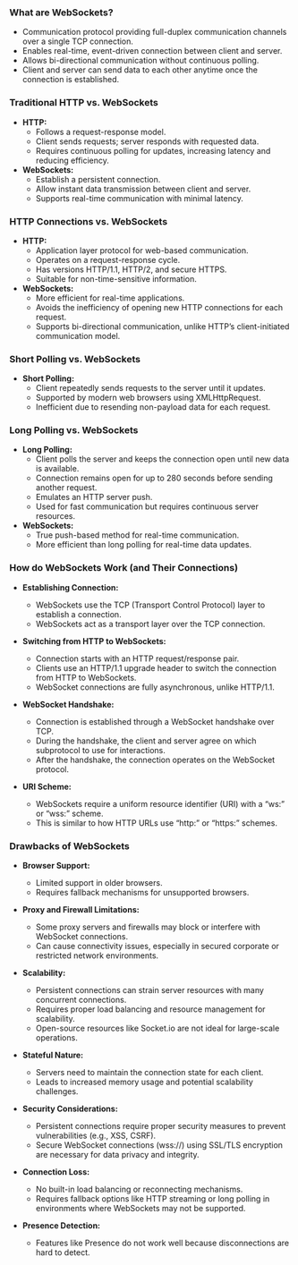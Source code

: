 ### What are WebSockets?
- Communication protocol providing full-duplex communication channels over a single TCP connection.
- Enables real-time, event-driven connection between client and server.
- Allows bi-directional communication without continuous polling.
- Client and server can send data to each other anytime once the connection is established.

### Traditional HTTP vs. WebSockets
- **HTTP:**
  - Follows a request-response model.
  - Client sends requests; server responds with requested data.
  - Requires continuous polling for updates, increasing latency and reducing efficiency.
- **WebSockets:**
  - Establish a persistent connection.
  - Allow instant data transmission between client and server.
  - Supports real-time communication with minimal latency.

### HTTP Connections vs. WebSockets
- **HTTP:**
  - Application layer protocol for web-based communication.
  - Operates on a request-response cycle.
  - Has versions HTTP/1.1, HTTP/2, and secure HTTPS.
  - Suitable for non-time-sensitive information.
- **WebSockets:**
  - More efficient for real-time applications.
  - Avoids the inefficiency of opening new HTTP connections for each request.
  - Supports bi-directional communication, unlike HTTP’s client-initiated communication model.

### Short Polling vs. WebSockets
- **Short Polling:**
  - Client repeatedly sends requests to the server until it updates.
  - Supported by modern web browsers using XMLHttpRequest.
  - Inefficient due to resending non-payload data for each request.

### Long Polling vs. WebSockets
- **Long Polling:**
  - Client polls the server and keeps the connection open until new data is available.
  - Connection remains open for up to 280 seconds before sending another request.
  - Emulates an HTTP server push.
  - Used for fast communication but requires continuous server resources.
- **WebSockets:**
  - True push-based method for real-time communication.
  - More efficient than long polling for real-time data updates.

### How do WebSockets Work (and Their Connections)
- **Establishing Connection:**
  - WebSockets use the TCP (Transport Control Protocol) layer to establish a connection.
  - WebSockets act as a transport layer over the TCP connection.

- **Switching from HTTP to WebSockets:**
  - Connection starts with an HTTP request/response pair.
  - Clients use an HTTP/1.1 upgrade header to switch the connection from HTTP to WebSockets.
  - WebSocket connections are fully asynchronous, unlike HTTP/1.1.

- **WebSocket Handshake:**
  - Connection is established through a WebSocket handshake over TCP.
  - During the handshake, the client and server agree on which subprotocol to use for interactions.
  - After the handshake, the connection operates on the WebSocket protocol.

- **URI Scheme:**
  - WebSockets require a uniform resource identifier (URI) with a “ws:” or “wss:” scheme.
  - This is similar to how HTTP URLs use “http:” or “https:” schemes.

### Drawbacks of WebSockets
- **Browser Support:**
  - Limited support in older browsers.
  - Requires fallback mechanisms for unsupported browsers.

- **Proxy and Firewall Limitations:**
  - Some proxy servers and firewalls may block or interfere with WebSocket connections.
  - Can cause connectivity issues, especially in secured corporate or restricted network environments.

- **Scalability:**
  - Persistent connections can strain server resources with many concurrent connections.
  - Requires proper load balancing and resource management for scalability.
  - Open-source resources like Socket.io are not ideal for large-scale operations.

- **Stateful Nature:**
  - Servers need to maintain the connection state for each client.
  - Leads to increased memory usage and potential scalability challenges.

- **Security Considerations:**
  - Persistent connections require proper security measures to prevent vulnerabilities (e.g., XSS, CSRF).
  - Secure WebSocket connections (wss://) using SSL/TLS encryption are necessary for data privacy and integrity.

- **Connection Loss:**
  - No built-in load balancing or reconnecting mechanisms.
  - Requires fallback options like HTTP streaming or long polling in environments where WebSockets may not be supported.

- **Presence Detection:**
  - Features like Presence do not work well because disconnections are hard to detect.